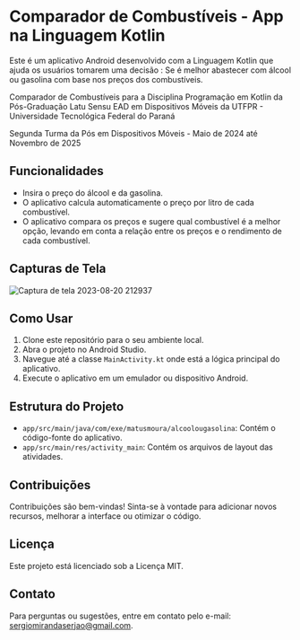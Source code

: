 # Comparador de Combustíveis - App na Linguagem Kotlin

Este é um aplicativo Android desenvolvido com a Linguagem Kotlin que ajuda os usuários tomarem uma decisão :  Se é melhor abastecer com álcool ou gasolina com base nos preços dos combustíveis.

Comparador de Combustíveis para a Disciplina Programação em Kotlin da Pós-Graduação Latu Sensu EAD em Dispositivos Móveis da UTFPR - Universidade Tecnológica Federal do Paraná

Segunda Turma da Pós em Dispositivos Móveis - Maio de 2024 até Novembro de 2025

## Funcionalidades

- Insira o preço do álcool e da gasolina.
- O aplicativo calcula automaticamente o preço por litro de cada combustível.
- O aplicativo compara os preços e sugere qual combustível é a melhor opção, levando em conta a relação entre os preços e o rendimento de cada combustível.

## Capturas de Tela

![Captura de tela 2023-08-20 212937](https://github.com/MatusMoura2/App-Alcool-ou-Gasolina-Kotlin/assets/137653720/76a20cd1-c2db-488b-a697-1e9ca727fe97)

## Como Usar

1. Clone este repositório para o seu ambiente local.
2. Abra o projeto no Android Studio.
3. Navegue até a classe `MainActivity.kt` onde está a lógica principal do aplicativo.
4. Execute o aplicativo em um emulador ou dispositivo Android.

## Estrutura do Projeto

- `app/src/main/java/com/exe/matusmoura/alcoolougasolina`: Contém o código-fonte do aplicativo.
- `app/src/main/res/activity_main`: Contém os arquivos de layout das atividades.

## Contribuições

Contribuições são bem-vindas! Sinta-se à vontade para adicionar novos recursos, melhorar a interface ou otimizar o código.

## Licença

Este projeto está licenciado sob a Licença MIT.

## Contato

Para perguntas ou sugestões, entre em contato pelo e-mail: sergiomirandaserjao@gmail.com.
